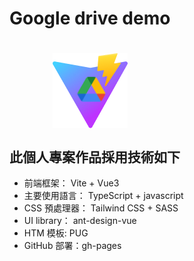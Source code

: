 <div style=" width: fit-content;">
    <h1> Google drive demo<h1>
    <img style="margin:0 auto; max-width: 150px; display: block;" src="./public/vite-drive.png">
</div>

## 此個人專案作品採用技術如下

-   前端框架： Vite + Vue3
-   主要使用語言： TypeScript + javascript
-   CSS 預處理器： Tailwind CSS + SASS
-   UI library： ant-design-vue
-   HTM 模板: PUG
-   GitHub 部署：gh-pages
